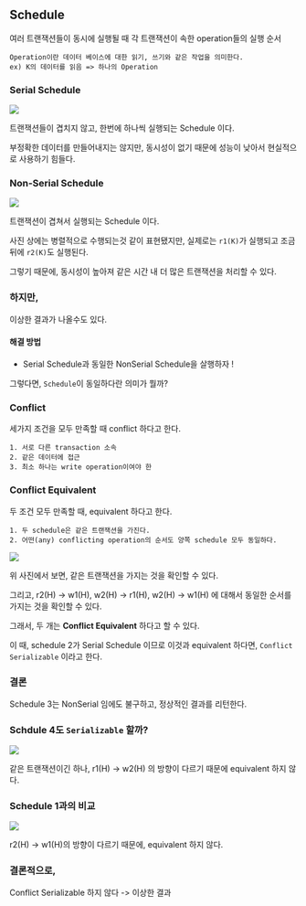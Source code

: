 ## Schedule

여러 트랜잭션들이 동시에 실행될 때 각 트랜잭션이 속한 operation들의 실행 순서
    
    Operation이란 데이터 베이스에 대한 읽기, 쓰기와 같은 작업을 의미한다.
    ex) K의 데이터를 읽음 => 하나의 Operation

### Serial Schedule

<img src="serial.png">

트랜잭션들이 겹치지 않고, 한번에 하나씩 실행되는 Schedule 이다. 

부정확한 데이터를 만들어내지는 않지만, 동시성이 없기 때문에 성능이 낮아서 현실적으로 사용하기 힘들다.

### Non-Serial Schedule

<img src="nonserial.png">

트랜잭션이 겹쳐서 실행되는 Schedule 이다.

사진 상에는 병렬적으로 수행되는것 같이 표현됐지만, 실제로는 `r1(K)`가 실행되고 조금 뒤에 `r2(K)`도 실행된다. 

그렇기 때문에, 동시성이 높아져 같은 시간 내 더 많은 트랜잭션을 처리할 수 있다. 

### 하지만, 

이상한 결과가 나올수도 있다.

#### 해결 방법
* Serial Schedule과 동일한 NonSerial Schedule을 살행하자 ! 

그렇다면, `Schedule`이 동일하다란 의미가 뭘까?

### Conflict
세가지 조건을 모두 만족할 때 conflict 하다고 한다.

    1. 서로 다른 transaction 소속
    2. 같은 데이터에 접근
    3. 최소 하나는 write operation이여야 한


### Conflict Equivalent
두 조건 모두 만족할 때, equivalent 하다고 한다.

    1. 두 schedule은 같은 트랜잭션을 가진다.
    2. 어떤(any) conflicting operation의 순서도 양쪽 schedule 모두 동일하다.


<img src="equiv.png">

위 사진에서 보면, 같은 트랜잭션을 가지는 것을 확인할 수 있다.

그리고, r2(H) -> w1(H), w2(H) -> r1(H), w2(H) -> w1(H) 에 대해서 동일한 순서를 가지는 것을 확인할 수 있다.

그래서, 두 개는 **Conflict Equivalent** 하다고 할 수 있다.

이 때, schedule 2가 Serial Schedule 이므로 이것과 equivalent 하다면, `Conflict Serializable` 이라고 한다.

### 결론
Schedule 3는 NonSerial 임에도 불구하고, 정상적인 결과를 리턴한다.


### Schdule 4도 `Serializable` 할까?

<img src="serial2.png">

같은 트랜잭션이긴 하나, r1(H) -> w2(H) 의 방향이 다르기 때문에 equivalent 하지 않다.

### Schedule 1과의 비교

<img src="conflict2.png">

r2(H) -> w1(H)의 방향이 다르기 때문에, equivalent 하지 않다.

### 결론적으로, 

Conflict Serializable 하지 않다 -> 이상한 결과  
